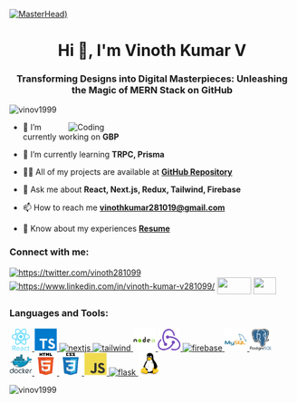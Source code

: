 [![MasterHead](https://www.digitalsolutionservices.com/img/services/website1.gif))](https://rishavchanda.io)
<h1 align="center">Hi 👋, I'm Vinoth Kumar V</h1>
<h3 align="center">Transforming Designs into Digital Masterpieces: Unleashing the Magic of MERN Stack on GitHub</h3>

<p align="left"> <img src="https://komarev.com/ghpvc/?username=vinov1999&label=Profile%20views&color=0e75b6&style=flat" alt="vinov1999" /> </p>



<img align="right" alt="Coding" width="400" src="https://cdn.dribbble.com/users/1162077/screenshots/3848914/programmer.gif">


- 🔭 I’m currently working on **GBP**

- 🌱 I’m currently learning **TRPC, Prisma**

- 👨‍💻 All of my projects are available at <a href="https://github.com/VinoV1999?tab=repositories" target="blank">**GitHub Repository**</a>

- 💬 Ask me about **React, Next.js, Redux, Tailwind, Firebase**

- 📫 How to reach me **vinothkumar281019@gmail.com**

- 📄 Know about my experiences <a href="https://docs.google.com/document/d/13e5-PrpPVxYSMuscKbf0yp07e4HTrENvY4uPfin3340/edit?usp=share_link" target="blank">**Resume**</a>


<h3 align="left">Connect with me:</h3>
<p align="left">
<a href="https://twitter.com/https://twitter.com/vinoth281099" target="blank"><img align="center" src="https://raw.githubusercontent.com/rahuldkjain/github-profile-readme-generator/master/src/images/icons/Social/twitter.svg" alt="https://twitter.com/vinoth281099" height="30" width="40" /></a>
<a href="https://linkedin.com/in/https://www.linkedin.com/in/vinoth-kumar-v281099/" target="blank"><img align="center" src="https://raw.githubusercontent.com/rahuldkjain/github-profile-readme-generator/master/src/images/icons/Social/linked-in-alt.svg" alt="https://www.linkedin.com/in/vinoth-kumar-v281099/" height="30" width="40" /></a>
<a href="https://mail.google.com/mail/u/0/#inbox?compose=new" target="new"><img align="center" src="https://1000logos.net/wp-content/uploads/2018/05/Gmail-Logo.jpg" height="30" width="60" /></a>
<a href="https://discordapp.com/users/vinothkumar_" target="new"><img align="center" src="https://assets-global.website-files.com/6257adef93867e50d84d30e2/636e0a6a49cf127bf92de1e2_icon_clyde_blurple_RGB.png" height="30" width="40" /></a>
</p>

<h3 align="left">Languages and Tools:</h3>
<p align="left">
	<a href="https://reactjs.org/" target="_blank" rel="noreferrer"> <img src="https://raw.githubusercontent.com/devicons/devicon/master/icons/react/react-original-wordmark.svg" alt="react" width="40" height="40" /> </a>
	<a href="https://www.typescriptlang.org/" target="_blank" rel="noreferrer"> <img src="https://raw.githubusercontent.com/devicons/devicon/master/icons/typescript/typescript-original.svg" alt="typescript" width="40" height="40" /> </a>
	<a href="https://nextjs.org/" target="_blank" rel="noreferrer"> <img src="https://cdn.worldvectorlogo.com/logos/nextjs-2.svg" alt="nextjs" width="40" height="40" /> </a>
	<a href="https://tailwindcss.com/" target="_blank" rel="noreferrer"> <img src="https://www.vectorlogo.zone/logos/tailwindcss/tailwindcss-icon.svg" alt="tailwind" width="40" height="40" /> </a>
	<a href="https://nodejs.org" target="_blank" rel="noreferrer"> <img src="https://raw.githubusercontent.com/devicons/devicon/master/icons/nodejs/nodejs-original-wordmark.svg" alt="nodejs" width="40" height="40" /> </a>
	<a href="https://redux.js.org" target="_blank" rel="noreferrer"> <img src="https://raw.githubusercontent.com/devicons/devicon/master/icons/redux/redux-original.svg" alt="redux" width="40" height="40" /> </a>
	<a href="https://firebase.google.com/" target="_blank" rel="noreferrer"> <img src="https://www.vectorlogo.zone/logos/firebase/firebase-icon.svg" alt="firebase" width="40" height="40" /> </a>
	<a href="https://www.mysql.com/" target="_blank" rel="noreferrer"> <img src="https://raw.githubusercontent.com/devicons/devicon/master/icons/mysql/mysql-original-wordmark.svg" alt="mysql" width="40" height="40" /> </a>
	<a href="https://www.postgresql.org" target="_blank" rel="noreferrer">
		<img src="https://raw.githubusercontent.com/devicons/devicon/master/icons/postgresql/postgresql-original-wordmark.svg" alt="postgresql" width="40" height="40" />
	</a>
	<a href="https://www.docker.com/" target="_blank" rel="noreferrer"> <img src="https://raw.githubusercontent.com/devicons/devicon/master/icons/docker/docker-original-wordmark.svg" alt="docker" width="40" height="40" /> </a>
	<a href="https://www.w3.org/html/" target="_blank" rel="noreferrer"> <img src="https://raw.githubusercontent.com/devicons/devicon/master/icons/html5/html5-original-wordmark.svg" alt="html5" width="40" height="40" /> </a>
	<a href="https://www.w3schools.com/css/" target="_blank" rel="noreferrer"> <img src="https://raw.githubusercontent.com/devicons/devicon/master/icons/css3/css3-original-wordmark.svg" alt="css3" width="40" height="40" /> </a>
	<a href="https://developer.mozilla.org/en-US/docs/Web/JavaScript" target="_blank" rel="noreferrer">
  <img src="https://raw.githubusercontent.com/devicons/devicon/master/icons/javascript/javascript-original.svg" alt="javascript" width="40" height="40" />
	</a>
  <a href="https://flask.palletsprojects.com/" target="_blank" rel="noreferrer"> <img src="https://www.vectorlogo.zone/logos/pocoo_flask/pocoo_flask-icon.svg" alt="flask" width="40" height="40" /> </a>
<!-- 	<a href="https://flutter.dev" target="_blank" rel="noreferrer"> <img src="https://www.vectorlogo.zone/logos/flutterio/flutterio-icon.svg" alt="flutter" width="40" height="40" /> </a>
	<a href="https://dart.dev" target="_blank" rel="noreferrer"> <img src="https://www.vectorlogo.zone/logos/dartlang/dartlang-icon.svg" alt="dart" width="40" height="40" /> </a> -->
	<a href="https://www.linux.org/" target="_blank" rel="noreferrer"> <img src="https://raw.githubusercontent.com/devicons/devicon/master/icons/linux/linux-original.svg" alt="linux" width="40" height="40" /> </a>
	</p>

<p><img align="left" src="https://github-readme-stats.vercel.app/api/top-langs?username=vinov1999&show_icons=true&locale=en&layout=compact" alt="vinov1999" /></p>

<!-- <p>&nbsp;<img align="center" src="https://github-readme-stats.vercel.app/api?username=vinov1999&show_icons=true&locale=en" alt="vinov1999" /></p>

<p><img align="center" src="https://github-readme-streak-stats.herokuapp.com/?user=vinov1999&" alt="vinov1999" /></p> -->
